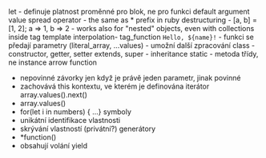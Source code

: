 let - definuje platnost proměnné pro blok, ne pro funkci
default argument value
spread operator - the same as * prefix in ruby
destructuring - [a, b] = [1, 2]; a => 1, b => 2 - works also for "nested" objects, even with collections inside
tag template interpolation- tag_function `Hello, ${name}!` - funkci se předají parametry (literal_array, ...values) - umožní další zpracování
class - constructor, getter, setter
extends, super - inheritance
static - metoda třídy, ne instance
arrow function
  - nepovinné závorky jen když je právě jeden parametr, jinak povinné
  - zachovává this kontextu, ve kterém je definována
iterátor array.values().next()
  - array.values()
  - for(let i in numbers) { ...}
symboly
  - unikátní identifikace vlastnosti
  - skrývání vlastností (privátní?)
generátory
  - *function()
  - obsahují volání yield
  